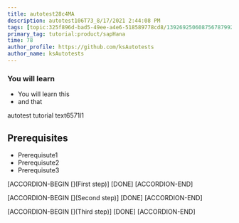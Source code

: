 ```yaml
---
title: autotest28c4MA
description: autotest106T73_8/17/2021 2:44:08 PM
tags: [topic:325f896d-bad5-49ee-a4e6-518589778cd8/139269250608756787992873,products:tech/73554900100700000996,tutorial:experience/advanced]
primary_tag: tutorial:product/sapHana
time: 78
author_profile: https://github.com/ksAutotests
author_name: ksAutotests
---
```

### You will learn
- You will learn this
- and that

autotest tutorial text6571l1

## Prerequisites
- Prerequisute1
- Prerequisute2
- Prerequisute3

[ACCORDION-BEGIN [](First step)]
[DONE]
[ACCORDION-END]

[ACCORDION-BEGIN [](Second step)]
[DONE]
[ACCORDION-END]

[ACCORDION-BEGIN [](Third step)]
[DONE]
[ACCORDION-END]

